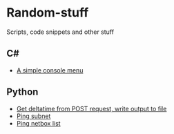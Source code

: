 # Random-stuff
Scripts, code snippets and other stuff

##  C#
* [A simple console menu](https://github.com/kvishno/random-stuff/blob/master/c%23/c%23_console_menu.cs)

## Python
* [Get deltatime from POST request, write output to file](https://github.com/kvishno/random-stuff/blob/master/python/POST_Deltatime_main.py)
* [Ping subnet](https://github.com/kvishno/random-stuff/blob/master/python/ping_subnet.py)
* [Ping netbox list](https://github.com/kvishno/random-stuff/blob/master/python/ping_netbox_list.py)
